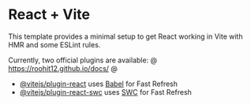 # React + Vite

This template provides a minimal setup to get React working in Vite with HMR and some ESLint rules.

Currently, two official plugins are available:
   @ https://roohit12.github.io/docs/ @

- [@vitejs/plugin-react](https://github.com/vitejs/vite-plugin-react/blob/main/packages/plugin-react/README.md) uses [Babel](https://babeljs.io/) for Fast Refresh
- [@vitejs/plugin-react-swc](https://github.com/vitejs/vite-plugin-react-swc) uses [SWC](https://swc.rs/) for Fast Refresh
